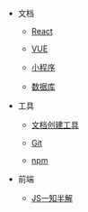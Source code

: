 * 文档

  * [React](Note/React/README.md)

  * [VUE](Note/vue/README.md)

  * [小程序](Note/小程序/README.md)

  * [数据库](Note/SQL/README.md)


* 工具

  * [文档创建工具](Note/工具/doc.md) 

  * [Git](Note/工具/git.md) 

  * [npm](Note/工具/npm.md)

* 前端

  * [JS一知半解](前端/JS.md)